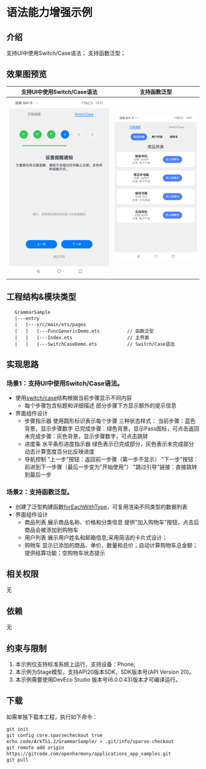 # 语法能力增强示例

## 介绍

支持UI中使用Switch/Case语法；
支持函数泛型；


## 效果图预览
| 支持UI中使用Switch/Case语法                                           | 支持函数泛型                                                         |
|----------------------------------------------------------------|----------------------------------------------------------------|
| ![Alt text](entry/src/main/resources/base/media/Arkuitab2.png) | ![Alt text](entry/src/main/resources/base/media/Arkuitab1.png) |

## 工程结构&模块类型

```
   GrammarSample
   |---entry
   |   |---src/main/ets/pages
   |   |   |---FuncGenericDemo.ets          // 函数泛型
   |   |   |---Index.ets                    // 主界面
   |   |   |---SwitchCaseDemo.ets           // Switch/Case语法

```

## 实现思路

### 场景1：支持UI中使用Switch/Case语法。

* 使用[switch/case](entry/src/main/ets/pages/SwitchCaseDemo.ets)结构根据当前步骤显示不同内容
  * 每个步骤包含标题和详细描述
    部分步骤下方显示额外的提示信息 
* 界面组件设计
  * 步骤指示器
    使用圆形标识表示每个步骤
    三种状态样式：
    当前步骤：蓝色背景，显示步骤数字
    已完成步骤：绿色背景，显示Pass图标，可点击返回
    未完成步骤：灰色背景，显示步骤数字，可点击跳转
  * 进度条
    水平条形进度指示器
    绿色表示已完成部分，灰色表示未完成部分
    动态计算宽度百分比反映进度
  * 导航控制
    "上一步"按钮：返回前一步骤（第一步不显示）
    "下一步"按钮：前进到下一步骤（最后一步变为"开始使用"）
    "跳过引导"链接：直接跳转到最后一步
### 场景2：支持函数泛型。
* 创建了泛型构建函数[forEachWithType](entry/src/main/ets/pages/FuncGenericDemo.ets)，可复用渲染不同类型的数据列表
* 界面组件设计
  * 商品列表
    展示商品名称、价格和分类信息
    提供"加入购物车"按钮，点击后商品会被添加到购物车
  * 用户列表 展示用户姓名和邮箱信息;采用简洁的卡片式设计；
  * 购物车 显示已添加的商品、单价、数量和总价；自动计算购物车总金额；提供结算功能；空购物车状态提示

## 相关权限

无

## 依赖

无

## 约束与限制

1. 本示例仅支持标准系统上运行，支持设备：Phone;
2. 本示例为Stage模型，支持API20版本SDK，SDK版本号(API Version 20)。
3. 本示例需要使用DevEco Studio 版本号(6.0.0.43)版本才可编译运行。

## 下载

如需单独下载本工程，执行如下命令：

```
git init
git config core.sparsecheckout true
echo code/ArkTS1.2/GrammarSample/ > .git/info/sparse-checkout
git remote add origin https://gitcode.com/openharmony/applications_app_samples.git
git pull
```